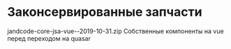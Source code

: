 
Законсервированные запчасти
===========================

jandcode-core-jsa-vue--2019-10-31.zip
    Собственные компоненты на vue перед переходом на quasar

